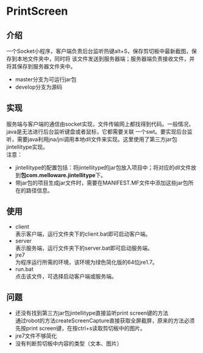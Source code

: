 # PrintScreen
## 介绍
一个Socket小程序，客户端负责后台监听热键alt+S，保存剪切板中最新截图，保存到本地文件夹中，同时将
该文件发送到服务器端；服务器端负责接收文件，并将其保存到服务器文件夹中。  
+ master分支为可运行jar包
+ develop分支为源码

## 实现
服务端与客户端的通信由socket实现，文件传输网上都找得到代码。一般情况，java是无法进行后台监听键盘或者鼠标，它都需要关联
一个swt。要实现后台监听，需要java利用jna/jni调用本地dll文件来实现。这里使用了第三方jar包jintellitype实现。  
注意：
+ jintellitype的配置包括：将jintellitype的jar包放入项目中；将对应的dll文件放到**包com.melloware.jintellitype**下。
+ 带jar包的项目生成jar文件时，需要在MANIFEST.MF文件中添加这些jar包所在的路径信息。

## 使用
+ client  
表示客户端，运行文件夹下的client.bat即可启动客户端。
+ server  
表示服务端，运行文件夹下的server.bat即可启动服务端。
+ jre7  
为程序运行所需的环境，该环境为绿色简化版的64位jre1.7。
+ run.bat  
点击该文件，可选择启动客户端或服务端。

## 问题
+ 还没有找到第三方jar包jintellitype直接监听print screen键的方法  
通过robot的方法createScreenCapture直接获取全屏截屏，原来的方法必须先按print screen键，在按ctrl+s读取剪切板中的图片。
+ jre7文件不够简化
+ 没有判断剪切板中内容的类型（文本、图片）
